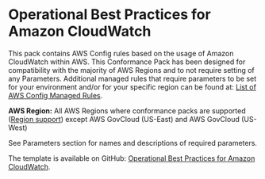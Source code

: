 # Operational Best Practices for Amazon CloudWatch<a name="operational-best-practices-for-amazon-cloudwatch"></a>

 This pack contains AWS Config rules based on the usage of Amazon CloudWatch within AWS\. This Conformance Pack has been designed for compatibility with the majority of AWS Regions and to not require setting of any Parameters\. Additional managed rules that require parameters to be set for your environment and/or for your specific region can be found at: [List of AWS Config Managed Rules](https://docs.aws.amazon.com/config/latest/developerguide/managed-rules-by-aws-config.html)\. 

**AWS Region:** All AWS Regions where conformance packs are supported \([Region support](https://docs.aws.amazon.com/config/latest/developerguide/conformance-packs.html#conformance-packs-regions)\) except AWS GovCloud \(US\-East\) and AWS GovCloud \(US\-West\)

 See Parameters section for names and descriptions of required parameters\. 

The template is available on GitHub: [Operational Best Practices for Amazon CloudWatch](https://github.com/awslabs/aws-config-rules/blob/master/aws-config-conformance-packs/Operational-Best-Practices-for-CloudWatch.yaml)\.